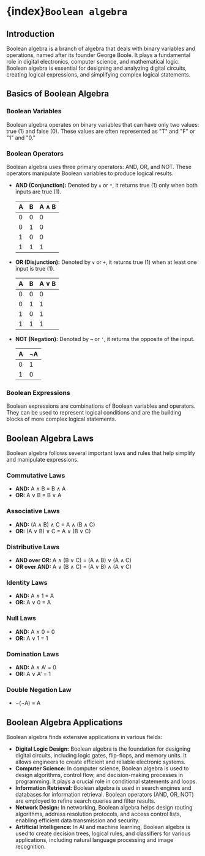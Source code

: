 # {index}`Boolean algebra`
## Introduction
Boolean algebra is a branch of algebra that deals with binary variables and operations, named after its founder George Boole. It plays a fundamental role in digital electronics, computer science, and mathematical logic. Boolean algebra is essential for designing and analyzing digital circuits, creating logical expressions, and simplifying complex logical statements.

## Basics of Boolean Algebra

### Boolean Variables

Boolean algebra operates on binary variables that can have only two values: true (1) and false (0). These values are often represented as "T" and "F" or "1" and "0."

### Boolean Operators

Boolean algebra uses three primary operators: AND, OR, and NOT. These operators manipulate Boolean variables to produce logical results.

- **AND (Conjunction):** Denoted by `∧` or `*`, it returns true (1) only when both inputs are true (1).

  | A | B | A ∧ B |
  |---|---|-------|
  | 0 | 0 |   0   |
  | 0 | 1 |   0   |
  | 1 | 0 |   0   |
  | 1 | 1 |   1   |

- **OR (Disjunction):** Denoted by `∨` or `+`, it returns true (1) when at least one input is true (1).

  | A | B | A ∨ B |
  |---|---|-------|
  | 0 | 0 |   0   |
  | 0 | 1 |   1   |
  | 1 | 0 |   1   |
  | 1 | 1 |   1   |

- **NOT (Negation):** Denoted by `¬` or `'`, it returns the opposite of the input.

  | A | ¬A |
  |---|----|
  | 0 |  1 |
  | 1 |  0 |

### Boolean Expressions

Boolean expressions are combinations of Boolean variables and operators. They can be used to represent logical conditions and are the building blocks of more complex logical statements.

## Boolean Algebra Laws

Boolean algebra follows several important laws and rules that help simplify and manipulate expressions.

### Commutative Laws

- **AND:** A ∧ B = B ∧ A
- **OR:** A ∨ B = B ∨ A

### Associative Laws

- **AND:** (A ∧ B) ∧ C = A ∧ (B ∧ C)
- **OR:** (A ∨ B) ∨ C = A ∨ (B ∨ C)

### Distributive Laws

- **AND over OR:** A ∧ (B ∨ C) = (A ∧ B) ∨ (A ∧ C)
- **OR over AND:** A ∨ (B ∧ C) = (A ∨ B) ∧ (A ∨ C)

### Identity Laws

- **AND:** A ∧ 1 = A
- **OR:** A ∨ 0 = A

### Null Laws

- **AND:** A ∧ 0 = 0
- **OR:** A ∨ 1 = 1

### Domination Laws

- **AND:** A ∧ A' = 0
- **OR:** A ∨ A' = 1

### Double Negation Law

- ¬(¬A) = A

## Boolean Algebra Applications

Boolean algebra finds extensive applications in various fields:
- **Digital Logic Design:** Boolean algebra is the foundation for designing digital circuits, including logic gates, flip-flops, and memory units. It allows engineers to create efficient and reliable electronic systems.
- **Computer Science:** In computer science, Boolean algebra is used to design algorithms, control flow, and decision-making processes in programming. It plays a crucial role in conditional statements and loops.
- **Information Retrieval:** Boolean algebra is used in search engines and databases for information retrieval. Boolean operators (AND, OR, NOT) are employed to refine search queries and filter results.
- **Network Design:** In networking, Boolean algebra helps design routing algorithms, address resolution protocols, and access control lists, enabling efficient data transmission and security.
- **Artificial Intelligence:** In AI and machine learning, Boolean algebra is used to create decision trees, logical rules, and classifiers for various applications, including natural language processing and image recognition.
